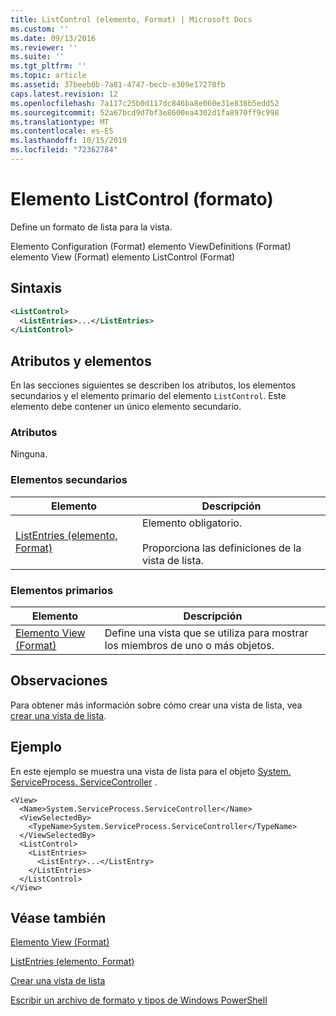 ```yaml
---
title: ListControl (elemento, Format) | Microsoft Docs
ms.custom: ''
ms.date: 09/13/2016
ms.reviewer: ''
ms.suite: ''
ms.tgt_pltfrm: ''
ms.topic: article
ms.assetid: 37beeb0b-7a81-4747-becb-e309e17278fb
caps.latest.revision: 12
ms.openlocfilehash: 7a117c25b0d117dc846ba8e060e31e838b5edd52
ms.sourcegitcommit: 52a67bcd9d7bf3e8600ea4302d1fa8970ff9c998
ms.translationtype: MT
ms.contentlocale: es-ES
ms.lasthandoff: 10/15/2019
ms.locfileid: "72362784"
---
```

# <a name="listcontrol-element-format"></a>Elemento ListControl (formato)

Define un formato de lista para la vista.

Elemento Configuration (Format) elemento ViewDefinitions (Format) elemento View (Format) elemento ListControl (Format)

## <a name="syntax"></a>Sintaxis

```xml
<ListControl>
  <ListEntries>...</ListEntries>
</ListControl>

```

## <a name="attributes-and-elements"></a>Atributos y elementos

En las secciones siguientes se describen los atributos, los elementos secundarios y el elemento primario del elemento `ListControl`. Este elemento debe contener un único elemento secundario.

### <a name="attributes"></a>Atributos

Ninguna.

### <a name="child-elements"></a>Elementos secundarios

|Elemento|Descripción|
|-------------|-----------------|
|[ListEntries (elemento, Format)](./listentries-element-for-listcontrol-format.md)|Elemento obligatorio.<br /><br /> Proporciona las definiciones de la vista de lista.|

### <a name="parent-elements"></a>Elementos primarios

|Elemento|Descripción|
|-------------|-----------------|
|[Elemento View (Format)](./view-element-format.md)|Define una vista que se utiliza para mostrar los miembros de uno o más objetos.|

## <a name="remarks"></a>Observaciones

Para obtener más información sobre cómo crear una vista de lista, vea [crear una vista de lista](./creating-a-list-view.md).

## <a name="example"></a>Ejemplo

En este ejemplo se muestra una vista de lista para el objeto [System. ServiceProcess. ServiceController](/dotnet/api/System.ServiceProcess.ServiceController) .

```
<View>
  <Name>System.ServiceProcess.ServiceController</Name>
  <ViewSelectedBy>
    <TypeName>System.ServiceProcess.ServiceController</TypeName>
  </ViewSelectedBy>
  <ListControl>
    <ListEntries>
      <ListEntry>...</ListEntry>
    </ListEntries>
  </ListControl>
</View>
```

## <a name="see-also"></a>Véase también

[Elemento View (Format)](./view-element-format.md)

[ListEntries (elemento, Format)](./listentries-element-for-listcontrol-format.md)

[Crear una vista de lista](./creating-a-list-view.md)

[Escribir un archivo de formato y tipos de Windows PowerShell](./writing-a-powershell-formatting-file.md)
